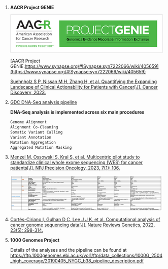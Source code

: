 1.  **AACR Project GENIE**

    ![AACR Project GENIE](./Large_GENIE_logo.jpg)

    [AACR Project GENIE:https://www.synapse.org/#!Synapse:syn7222066/wiki/405659](https://www.synapse.org/#!Synapse:syn7222066/wiki/405659)

    [Suehnholz S P, Nissan M H, Zhang H, et al. Quantifying the Expanding Landscape of Clinical Actionability for Patients with Cancer[J]. Cancer Discovery, 2023.](https://aacrjournals.org/cancerdiscovery/article/doi/10.1158/2159-8290.CD-23-0467/729589)

2.  [GDC DNA-Seq analysis pipeline](https://docs.gdc.cancer.gov/Data/Bioinformatics_Pipelines/DNA_Seq_Variant_Calling_Pipeline/)

    **DNA-Seq analysis is implemented across six main procedures**

        Genome Alignment
        Alignment Co-Cleaning
        Somatic Variant Calling
        Variant Annotation
        Mutation Aggregation
        Aggregated Mutation Masking

3.  [Menzel M, Ossowski S, Kral S, et al. Multicentric pilot study to standardize clinical whole exome sequencing (WES) for cancer patients[J]. NPJ Precision Oncology, 2023, 7(1): 106.](https://www.nature.com/articles/s41698-023-00457-x)

    ![wet-lab protocols](./protocols.png)
 
4.  [Cortés-Ciriano I, Gulhan D C, Lee J J K, et al. Computational analysis of cancer genome sequencing data[J]. Nature Reviews Genetics, 2022, 23(5): 298-314.](https://www.nature.com/articles/s41576-021-00431-y)

5.  **1000 Genomes Project**

    Details of the analyses and the pipeline can be found at https://ftp.1000genomes.ebi.ac.uk/vol1/ftp/data_collections/1000G_2504_high_coverage/20190405_NYGC_b38_pipeline_description.pdf
